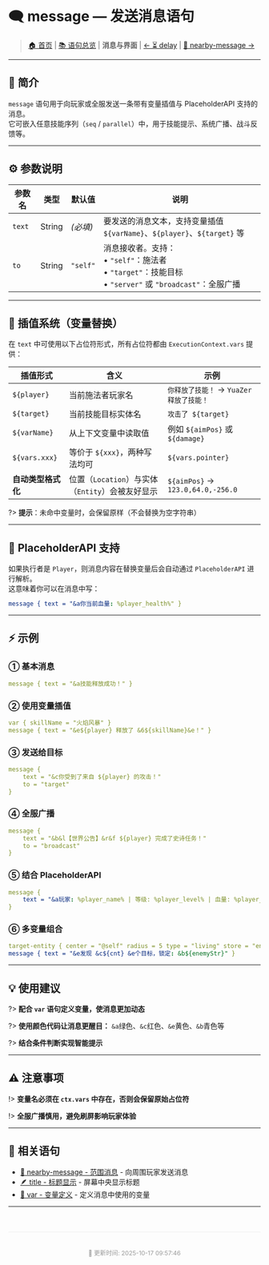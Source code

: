 # 🗨️ message — 发送消息语句

> [🏠 首页](/) | [📚 语句总览](index.md) | **消息与界面** | [← ⏳ delay](⏳delay—延迟执行后续语句.md) | [📢 nearby-message →](nearby-message—向附近玩家发送消息.md)

---

## 📖 简介

`message` 语句用于向玩家或全服发送一条带有变量插值与 PlaceholderAPI 支持的消息。  
它可嵌入任意技能序列（`seq` / `parallel`）中，用于技能提示、系统广播、战斗反馈等。

---

## ⚙️ 参数说明

| 参数名 | 类型 | 默认值 | 说明 |
| --- | --- | --- | --- |
| `text` | String | _(必填)_ | 要发送的消息文本，支持变量插值 `${varName}`、`${player}`、`${target}` 等 |
| `to` | String | `"self"` | 消息接收者。支持：<br/>• `"self"`：施法者<br/>• `"target"`：技能目标<br/>• `"server"` 或 `"broadcast"`：全服广播 |

---

## 🔧 插值系统（变量替换）

在 `text` 中可使用以下占位符形式，所有占位符都由 `ExecutionContext.vars` 提供：

| 插值形式 | 含义 | 示例 |
| --- | --- | --- |
| `${player}` | 当前施法者玩家名 | `你释放了技能！` → `YuaZer 释放了技能！` |
| `${target}` | 当前技能目标实体名 | `攻击了 ${target}` |
| `${varName}` | 从上下文变量中读取值 | 例如 `${aimPos}` 或 `${damage}` |
| `${vars.xxx}` | 等价于 `${xxx}`，两种写法均可 | `${vars.pointer}` |
| **自动类型格式化** | 位置（`Location`）与实体（`Entity`）会被友好显示 | `${aimPos}` → `123.0,64.0,-256.0` |

?> **提示**：未命中变量时，会保留原样（不会替换为空字符串）

---

## 🧰 PlaceholderAPI 支持

如果执行者是 `Player`，则消息内容在替换变量后会自动通过 `PlaceholderAPI` 进行解析。  
这意味着你可以在消息中写：

```yaml
message { text = "&a你当前血量: %player_health%" }
```

---

## ⚡ 示例

### ① 基本消息

```yaml
message { text = "&a技能释放成功！" }
```

### ② 使用变量插值

```yaml
var { skillName = "火焰风暴" }
message { text = "&e${player} 释放了 &6${skillName}&e！" }
```

### ③ 发送给目标

```yaml
message { 
    text = "&c你受到了来自 ${player} 的攻击！" 
    to = "target" 
}
```

### ④ 全服广播

```yaml
message { 
    text = "&b&l【世界公告】&r&f ${player} 完成了史诗任务！" 
    to = "broadcast" 
}
```

### ⑤ 结合 PlaceholderAPI

```yaml
message { 
    text = "&a玩家: %player_name% | 等级: %player_level% | 血量: %player_health%" 
}
```

### ⑥ 多变量组合

```yaml
target-entity { center = "@self" radius = 5 type = "living" store = "enemy" storeCount = "cnt" }
message { text = "&e发现 &c${cnt} &e个目标，锁定: &b${enemyStr}" }
```

---

## 💡 使用建议

?> **配合 `var` 语句定义变量，使消息更加动态**

?> **使用颜色代码让消息更醒目：** `&a`绿色、`&c`红色、`&e`黄色、`&b`青色等

?> **结合条件判断实现智能提示**

---

## ⚠️ 注意事项

!> **变量名必须在 `ctx.vars` 中存在，否则会保留原始占位符**

!> **全服广播慎用，避免刷屏影响玩家体验**

---

## 🔗 相关语句

- [📢 nearby-message - 范围消息](nearby-message—向附近玩家发送消息.md) - 向周围玩家发送消息
- [🪶 title - 标题显示](title—显示标题与副标题.md) - 屏幕中央显示标题
- [🧰 var - 变量定义](var—定义_覆盖上下文变量.md) - 定义消息中使用的变量

---

<div style="text-align: center; padding: 20px 0; color: #999; font-size: 12px; border-top: 1px solid #eee; margin-top: 50px;">
  <p>📝 更新时间: 2025-10-17 09:57:46</p>
</div>
